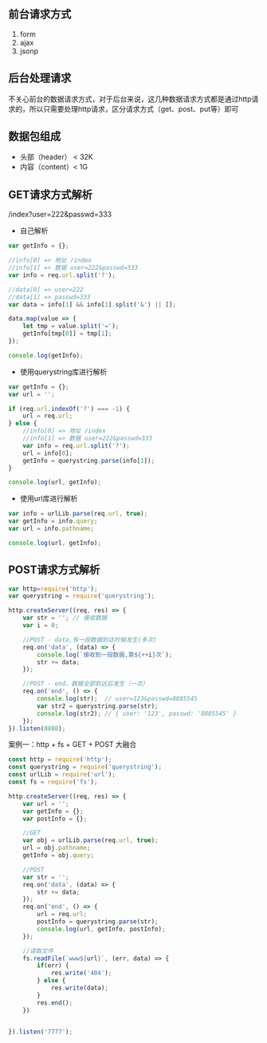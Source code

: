 ## 前台请求方式

1. form
2. ajax
3. jsonp



## 后台处理请求

不关心前台的数据请求方式，对于后台来说，这几种数据请求方式都是通过http请求的，所以只需要处理http请求，区分请求方式（get、post、put等）即可



## 数据包组成

- 头部（header） < 32K
- 内容（content）< 1G



## GET请求方式解析

/index?user=222&passwd=333



- 自己解析

```js
var getInfo = {};

//info[0] => 地址 /index
//info[1] => 数据 user=222&passwd=333
var info = req.url.split('?');

//data[0] => user=222
//data[1] => passwd=333
var data = info[1] && info[1].split('&') || [];

data.map(value => {
    let tmp = value.split('=');
    getInfo[tmp[0]] = tmp[1];
});

console.log(getInfo);
```



- 使用querystring库进行解析

```js
var getInfo = {};
var url = '';

if (req.url.indexOf('?') === -1) {
    url = req.url;
} else {
    //info[0] => 地址 /index
    //info[1] => 数据 user=222&passwd=333
    var info = req.url.split('?');
    url = info[0];
    getInfo = querystring.parse(info[1]);
}

console.log(url, getInfo);
```



- 使用url库进行解析

```js
var info = urlLib.parse(req.url, true);
var getInfo = info.query;
var url = info.pathname;

console.log(url, getInfo);
```



## POST请求方式解析

```js
var http=require('http');
var querystring = require('querystring');

http.createServer((req, res) => {
    var str = ''; // 接收数据
    var i = 0;

    //POST - data,有一段数据到达时候发生(多次)
    req.on('data', (data) => {
        console.log(`接收到一段数据,第${++i}次`);
        str += data;
    });

    //POST - end，数据全部到达后发生（一次）
    req.on('end', () => {
        console.log(str);  // user=123&passwd=8885545
        var str2 = querystring.parse(str);
        console.log(str2); // { user: '123', passwd: '8885545' }
    });
}).listen(8888);
```



案例一：http + fs + GET + POST 大融合

```js
const http = require('http');
const querystring = require('querystring');
const urlLib = require('url');
const fs = require('fs');

http.createServer((req, res) => {
    var url = '';
    var getInfo = {};
    var postInfo = {};

    //GET
    var obj = urlLib.parse(req.url, true);
    url = obj.pathname;
    getInfo = obj.query;

    //POST
    var str = '';
    req.on('data', (data) => {
        str += data;
    });
    req.on('end', () => {
        url = req.url;
        postInfo = querystring.parse(str);
        console.log(url, getInfo, postInfo);
    });

    //读取文件
    fs.readFile(`www${url}`, (err, data) => {
        if(err) {
            res.write('404');
        } else {
            res.write(data);
        }
        res.end();
    })


}).listen('7777');
```

